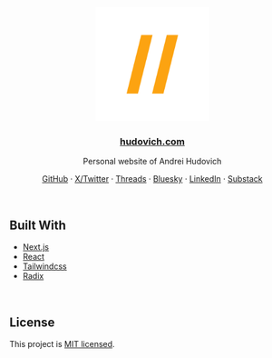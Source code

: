 <!-- Summary -->
<div align="center">
  <div>
    <img src="/.github/assets/logo.png" alt="logo" width="200" height="200">
  </div>

  <h3>
    <a href="https://hudovich.com">hudovich.com</a>
  </h3>

  <p>
    Personal website of Andrei Hudovich
  </p>

  <p>
    <a href="https://github.com/ahudovich">GitHub</a>
    &middot;
    <a href="https://x.com/ahudovich">X/Twitter</a>
    &middot;
    <a href="https://www.threads.com/@ahudovich">Threads</a>
    &middot;
    <a href="https://bsky.app/profile/hudovich.com">Bluesky</a>
    &middot;
    <a href="https://www.linkedin.com/in/ahudovich/">LinkedIn</a>
    &middot;
    <a href="https://substack.com/@ahudovich">Substack</a>
  </p>
</div>

<br />


## Built With

* [Next.js](https://nextjs.org)
* [React](https://react.dev)
* [Tailwindcss](https://tailwindcss.com)
* [Radix](https://www.radix-ui.com)

<br />

## License

This project is [MIT licensed](https://github.com/ahudovich/hudovich.com/blob/main/LICENSE).

